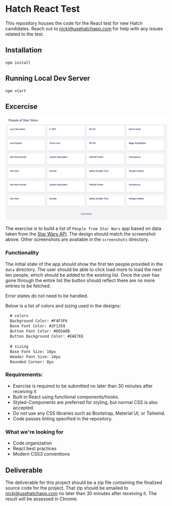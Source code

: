 # Hatch React Test

This repository houses the code for the React test for new Hatch candidates. Reach out to [nickj@usehatchapp.com](mailto:nickj@usehatchapp.com) for help with any issues related to the test.

## Installation

```
npm install
```

## Running Local Dev Server

```
npm start
```

## Excercise

![Screenshot](/screenshots/Default.jpg)

The exercise is to build a list of `People from Star Wars` app based on data taken from the [Star Wars API](https://swapi.dev/). The design should match the screenshot above. Other screenshots are available in the `screenshots` directory.

### Functionality

The initial state of the app should show the first ten people provided in the `data` directory. The user should be able to click load more to load the next ten people, which should be added to the existing list. Once the user has gone through the entire list the button should reflect there are no more entries to be fetched.

Error states do not need to be handled.  

Below is a list of colors and sizing used in the designs:

```shell
  # colors
  Background Color: #F4F3F6
  Base Font Color: #2F1359
  Button Font Color: #6D5A8B
  Button Background Color: #EAE7EE

  # sizing
  Base Font Size: 16px
  Header Font Size: 24px
  Rounded Corner: 8px
```

### Requirements:
  - Exercise is required to be submitted no later than 30 minutes after receiving it
  - Built in React using functional components/hooks.
  - Styled-Components are preferred for styling, but normal CSS is also accepted.
  - Do *not* use any CSS libraries such as Bootstrap, Material UI, or Tailwind.
  - Code passes linting specified in the repository.

### What we're looking for
  - Code organization
  - React best practices
  - Modern CSS3 conventions

## Deliverable

The deliverable for this project should be a zip file containing the finalized source code for the project. That zip should be emailed to [nickj@usehatchapp.com](mailto:nickj@usehatchapp.com) no later than 30 minutes after receiving it. The result will be assessed in Chrome.
